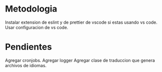 # Metodologia

Instalar extension de eslint y de prettier de vscode si estas usando vs code.
Usar configuracion de vs code.

# Pendientes

Agregar cronjobs.
Agregar logger
Agregar clase de traduccion que genera archivos de idiomas.
